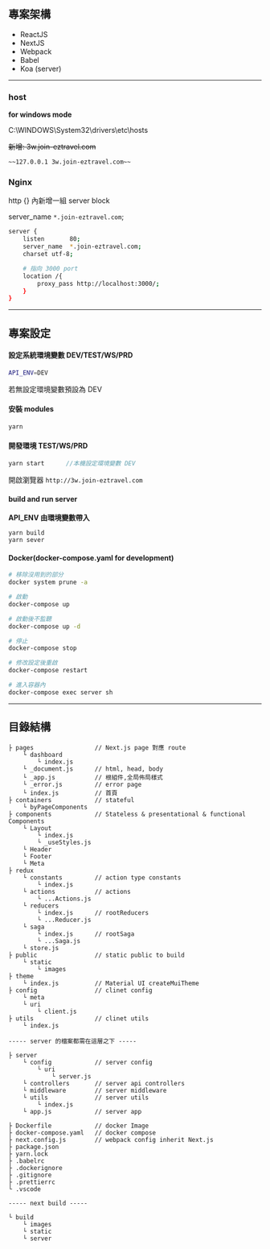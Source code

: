 ## 專案架構
- ReactJS
- NextJS
- Webpack
- Babel
- Koa (server)
---
### host
**for windows mode**

C:\WINDOWS\System32\drivers\etc\hosts

~~新增: 3w.join-eztravel.com~~
```
~~127.0.0.1 3w.join-eztravel.com~~
```

### Nginx
http {} 內新增一組 server block

server_name    `*.join-eztravel.com`;
```bash
server {
    listen       80;
    server_name  *.join-eztravel.com;
    charset utf-8;

    # 指向 3000 port
    location /{
        proxy_pass http://localhost:3000/;
    }
}
```
---
## 專案設定

#### 設定系統環境變數 DEV/TEST/WS/PRD
```bash
API_ENV=DEV
```
若無設定環境變數預設為 DEV
#### 安裝 modules
```bash
yarn
```
#### 開發環境 TEST/WS/PRD
```jsx
yarn start      //本機設定環境變數 DEV
```
開啟瀏覽器 `http://3w.join-eztravel.com`
#### build and run server
**API_ENV 由環境變數帶入**
```
yarn build
yarn sever
```
#### Docker(docker-compose.yaml for development)
```bash
# 移除沒用到的部分
docker system prune -a

# 啟動
docker-compose up

# 啟動後不監聽
docker-compose up -d

# 停止
docker-compose stop

# 修改設定後重啟
docker-compose restart

# 進入容器內
docker-compose exec server sh
```
---
## 目錄結構
```
├ pages                 // Next.js page 對應 route
    └ dashboard
        └ index.js
    └ _document.js      // html, head, body
    └ _app.js           // 根組件,全局佈局樣式
    └ _error.js         // error page
    └ index.js          // 首頁
├ containers            // stateful
    └ byPageComponents
├ components            // Stateless & presentational & functional Components
    └ Layout
        └ index.js
        └ _useStyles.js
    └ Header
    └ Footer
    └ Meta
├ redux
    └ constants         // action type constants
        └ index.js
    └ actions           // actions
        └ ...Actions.js
    └ reducers
        └ index.js      // rootReducers
        └ ...Reducer.js
    └ saga
        └ index.js      // rootSaga
        └ ...Saga.js
    └ store.js
├ public                // static public to build
    └ static
        └ images
├ theme
    └ index.js          // Material UI createMuiTheme
├ config                // clinet config
    └ meta
    └ uri
        └ client.js
├ utils                 // clinet utils
    └ index.js

----- server 的檔案都需在這層之下 -----

├ server
    └ config            // server config
        └ uri
            └ server.js
    └ controllers       // server api controllers
    └ middleware        // server middleware
    └ utils             // server utils
        └ index.js
    └ app.js            // server app

├ Dockerfile            // docker Image
├ docker-compose.yaml   // docker compose
├ next.config.js        // webpack config inherit Next.js
├ package.json
├ yarn.lock
├ .babelrc
├ .dockerignore
├ .gitignore
├ .prettierrc
└ .vscode

----- next build -----

└ build
    └ images
    └ static
    └ server
```
